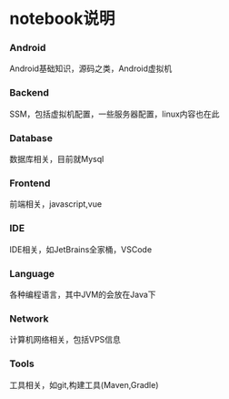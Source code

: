 # notebook说明

### Android
Android基础知识，源码之类，Android虚拟机
### Backend
SSM，包括虚拟机配置，一些服务器配置，linux内容也在此
### Database
数据库相关，目前就Mysql
### Frontend
前端相关，javascript,vue
### IDE
IDE相关，如JetBrains全家桶，VSCode
### Language
各种编程语言，其中JVM的会放在Java下
### Network
计算机网络相关，包括VPS信息
### Tools
工具相关，如git,构建工具(Maven,Gradle)